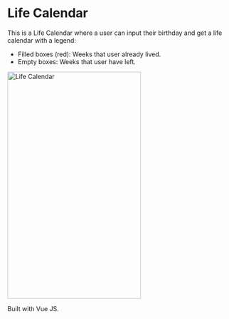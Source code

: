 # Life Calendar

This is a Life Calendar where a user can input their birthday and get a life calendar with a legend: 
- Filled boxes (red): Weeks that user already lived.
- Empty boxes: Weeks that user have left.

<a href="https://www.gonzalovidal.dev/life-calendar/" >
   <img src="https://i.postimg.cc/9QnvdsmP/life-calendar-preview.png" width="300" height="510" alt="Life Calendar">
</a>

Built with Vue JS.

